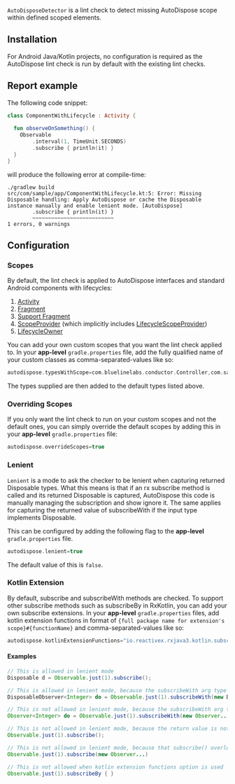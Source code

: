 `AutoDisposeDetector` is a lint check to detect missing AutoDispose scope within defined scoped elements. 

## Installation

For Android Java/Kotlin projects, no configuration is required as the AutoDispose lint check is run by default with the existing lint checks. 

## Report example

The following code snippet:
```kotlin
class ComponentWithLifecycle : Activity {
  
  fun observeOnSomething() {
    Observable
        .interval(1, TimeUnit.SECONDS)
        .subscribe { println(it) }
  }
}
```
will produce the following error at compile-time:
```console
./gradlew build
src/com/sample/app/ComponentWithLifecycle.kt:5: Error: Missing Disposable handling: Apply AutoDispose or cache the Disposable instance manually and enable lenient mode. [AutoDispose]
        .subscribe { println(it) }
        ~~~~~~~~~~~~~~~~~~~~~~~~~~
1 errors, 0 warnings
```

## Configuration

### Scopes

By default, the lint check is applied to AutoDispose interfaces and standard Android components with lifecycles:
1. [Activity](https://developer.android.com/reference/android/app/Activity.html)
2. [Fragment](https://developer.android.com/reference/android/app/Fragment.html)
3. [Support Fragment](https://developer.android.com/reference/android/support/v4/app/Fragment.html)
4. [ScopeProvider](https://uber.github.io/AutoDispose/1.x/autodispose/com/uber/autodispose/ScopeProvider.html) (which implicitly includes [LifecycleScopeProvider](https://uber.github.io/AutoDispose/1.x/autodispose/com/uber/autodispose/LifecycleScopeProvider.html))
5. [LifecycleOwner](https://developer.android.com/reference/android/arch/lifecycle/LifecycleOwner.html)

You can add your own custom scopes that you want the lint check applied to. In your **app-level** `gradle.properties` file, add the fully qualified name of your custom classes as comma-separated-values like so:
```groovy
autodispose.typesWithScope=com.bluelinelabs.conductor.Controller,com.sample.app.BasePresenter
```
The types supplied are then added to the default types listed above. 

### Overriding Scopes

If you only want the lint check to run on your custom scopes and not the default ones, you can simply override the default scopes by adding this in your **app-level** `gradle.properties` file:
```groovy
autodispose.overrideScopes=true
```

### Lenient

`Lenient` is a mode to ask the checker to be lenient when capturing returned Disposable types. What this means is that if an rx subscribe method is called and its returned Disposable is captured, AutoDispose this code is manually managing the subscription and show ignore it. The same applies for capturing the returned value of subscribeWith if the input type implements Disposable.

This can be configured by adding the following flag to the **app-level** `gradle.properties` file. 
```groovy
autodispose.lenient=true
```

The default value of this is `false`. 

### Kotlin Extension

By default, subscribe and subscribeWith methods are checked. To support other subscribe methods such as subscribeBy in RxKotlin, you can add your own subscribe extensions.
In your **app-level** `gradle.properties` files, add kotlin extension functions in format of `{full package name for extension's scope}#{functionName}` and comma-separated-values like so:
```groovy
autodispose.kotlinExtensionFunctions="io.reactivex.rxjava3.kotlin.subscribers#subscribeBy,com.sample.app.SubscribeExt#subscribe2"
```

#### Examples
```java
// This is allowed in lenient mode
Disposable d = Observable.just(1).subscribe();

// This is allowed in lenient mode, because the subscribeWith arg type is Disposable
DisposableObserver<Integer> do = Observable.just(1).subscribeWith(new DisposableObserver...)

// This is not allowed in lenient mode, because the subscribeWith arg type is not Disposable
Observer<Integer> do = Observable.just(1).subscribeWith(new Observer...)

// This is not allowed in lenient mode, because the return value is not captured
Observable.just(1).subscribe();

// This is not allowed in lenient mode, because that subscribe() overload just returns void
Observable.just(1).subscribe(new Observer...)

// This is not allowed when kotlin extension functions option is used
Observable.just(1).subscribeBy { }
```
